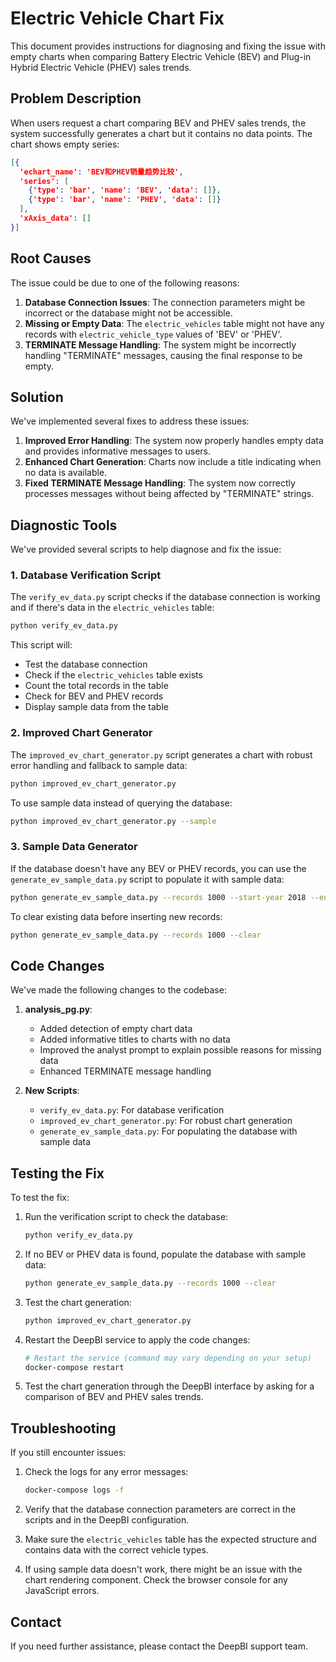 # Electric Vehicle Chart Fix

This document provides instructions for diagnosing and fixing the issue with empty charts when comparing Battery Electric Vehicle (BEV) and Plug-in Hybrid Electric Vehicle (PHEV) sales trends.

## Problem Description

When users request a chart comparing BEV and PHEV sales trends, the system successfully generates a chart but it contains no data points. The chart shows empty series:

```json
[{
  'echart_name': 'BEV和PHEV销量趋势比较', 
  'series': [
    {'type': 'bar', 'name': 'BEV', 'data': []}, 
    {'type': 'bar', 'name': 'PHEV', 'data': []}
  ], 
  'xAxis_data': []
}]
```

## Root Causes

The issue could be due to one of the following reasons:

1. **Database Connection Issues**: The connection parameters might be incorrect or the database might not be accessible.
2. **Missing or Empty Data**: The `electric_vehicles` table might not have any records with `electric_vehicle_type` values of 'BEV' or 'PHEV'.
3. **TERMINATE Message Handling**: The system might be incorrectly handling "TERMINATE" messages, causing the final response to be empty.

## Solution

We've implemented several fixes to address these issues:

1. **Improved Error Handling**: The system now properly handles empty data and provides informative messages to users.
2. **Enhanced Chart Generation**: Charts now include a title indicating when no data is available.
3. **Fixed TERMINATE Message Handling**: The system now correctly processes messages without being affected by "TERMINATE" strings.

## Diagnostic Tools

We've provided several scripts to help diagnose and fix the issue:

### 1. Database Verification Script

The `verify_ev_data.py` script checks if the database connection is working and if there's data in the `electric_vehicles` table:

```bash
python verify_ev_data.py
```

This script will:
- Test the database connection
- Check if the `electric_vehicles` table exists
- Count the total records in the table
- Check for BEV and PHEV records
- Display sample data from the table

### 2. Improved Chart Generator

The `improved_ev_chart_generator.py` script generates a chart with robust error handling and fallback to sample data:

```bash
python improved_ev_chart_generator.py
```

To use sample data instead of querying the database:

```bash
python improved_ev_chart_generator.py --sample
```

### 3. Sample Data Generator

If the database doesn't have any BEV or PHEV records, you can use the `generate_ev_sample_data.py` script to populate it with sample data:

```bash
python generate_ev_sample_data.py --records 1000 --start-year 2018 --end-year 2023
```

To clear existing data before inserting new records:

```bash
python generate_ev_sample_data.py --records 1000 --clear
```

## Code Changes

We've made the following changes to the codebase:

1. **analysis_pg.py**:
   - Added detection of empty chart data
   - Added informative titles to charts with no data
   - Improved the analyst prompt to explain possible reasons for missing data
   - Enhanced TERMINATE message handling

2. **New Scripts**:
   - `verify_ev_data.py`: For database verification
   - `improved_ev_chart_generator.py`: For robust chart generation
   - `generate_ev_sample_data.py`: For populating the database with sample data

## Testing the Fix

To test the fix:

1. Run the verification script to check the database:
   ```bash
   python verify_ev_data.py
   ```

2. If no BEV or PHEV data is found, populate the database with sample data:
   ```bash
   python generate_ev_sample_data.py --records 1000 --clear
   ```

3. Test the chart generation:
   ```bash
   python improved_ev_chart_generator.py
   ```

4. Restart the DeepBI service to apply the code changes:
   ```bash
   # Restart the service (command may vary depending on your setup)
   docker-compose restart
   ```

5. Test the chart generation through the DeepBI interface by asking for a comparison of BEV and PHEV sales trends.

## Troubleshooting

If you still encounter issues:

1. Check the logs for any error messages:
   ```bash
   docker-compose logs -f
   ```

2. Verify that the database connection parameters are correct in the scripts and in the DeepBI configuration.

3. Make sure the `electric_vehicles` table has the expected structure and contains data with the correct vehicle types.

4. If using sample data doesn't work, there might be an issue with the chart rendering component. Check the browser console for any JavaScript errors.

## Contact

If you need further assistance, please contact the DeepBI support team.
